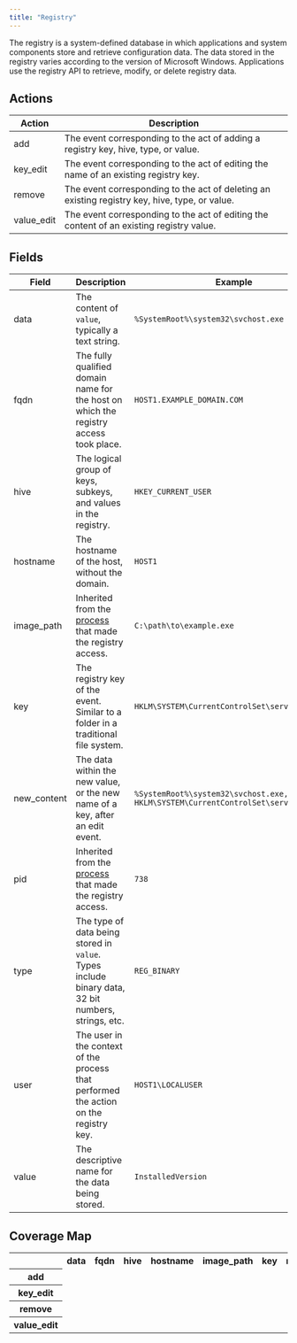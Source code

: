 ```yaml
---
title: "Registry"
---
```

The registry is a system-defined database in which applications and system components store and retrieve configuration data. The data stored in the registry varies according to the version of Microsoft Windows. Applications use the registry API to retrieve, modify, or delete registry data.

## Actions
|Action|Description|
|---|---|
|add|The event corresponding to the act of adding a registry key, hive, type, or value.|
|key_edit|The event corresponding to the act of editing the name of an existing registry key.|
|remove|The event corresponding to the act of deleting an existing registry key, hive, type, or value.|
|value_edit|The event corresponding to the act of editing the content of an existing registry value.|

## Fields
|Field|Description|Example|
|---|---|---|
data|The content of `value`, typically a text string.|<code>\%SystemRoot%\system32\svchost.exe -k rpcss</code>
fqdn|The fully qualified domain name for the host on which the registry access took place.|<code>HOST1.EXAMPLE_DOMAIN.COM</code>
hive|The logical group of keys, subkeys, and values in the registry.|<code>HKEY_CURRENT_USER</code>
hostname|The hostname of the host, without the domain.|<code>HOST1</code>
image_path|Inherited from the [process](https://car.mitre.org/data_model/process) that made the registry access.|<code>C:\path\to\example.exe</code>
key|The registry key of the event. Similar to a folder in a traditional file system.|<code>HKLM\SYSTEM\CurrentControlSet\services\RpcSs</code>
new_content|The data within the new value, or the new name of a key, after an edit event.|<code>\%SystemRoot%\system32\svchost.exe, HKLM\SYSTEM\CurrentControlSet\services\RpcSs</code>
pid|Inherited from the [process](https://car.mitre.org/data_model/process) that made the registry access.|<code>738</code>
type|The type of data being stored in `value`. Types include binary data, 32 bit numbers, strings, etc.|<code>REG_BINARY</code>
user|The user in the context of the process that performed the action on the registry key.|<code>HOST1\LOCALUSER</code>
value|The descriptive name for the data being stored.|<code>InstalledVersion</code>

## Coverage Map
<table>
  <tr>
    <th />
    <th>data</th>
    <th>fqdn</th>
    <th>hive</th>
    <th>hostname</th>
    <th>image_path</th>
    <th>key</th>
    <th>new_content</th>
    <th>pid</th>
    <th>type</th>
    <th>user</th>
    <th>value</th>
  </tr>
  <tr>
    <th>add</th>
    <td style="white-space: pre-wrap;"></td>
    <td style="white-space: pre-wrap;"></td>
    <td style="white-space: pre-wrap;"></td>
    <td style="white-space: pre-wrap;"></td>
    <td style="white-space: pre-wrap;"></td>
    <td style="white-space: pre-wrap;"></td>
    <td style="white-space: pre-wrap;"></td>
    <td style="white-space: pre-wrap;"></td>
    <td style="white-space: pre-wrap;"></td>
    <td style="white-space: pre-wrap;"></td>
    <td style="white-space: pre-wrap;"></td>
  </tr>
  <tr>
    <th>key_edit</th>
    <td style="white-space: pre-wrap;"></td>
    <td style="white-space: pre-wrap;"></td>
    <td style="white-space: pre-wrap;"></td>
    <td style="white-space: pre-wrap;"></td>
    <td style="white-space: pre-wrap;"></td>
    <td style="white-space: pre-wrap;"></td>
    <td style="white-space: pre-wrap;"></td>
    <td style="white-space: pre-wrap;"></td>
    <td style="white-space: pre-wrap;"></td>
    <td style="white-space: pre-wrap;"></td>
    <td style="white-space: pre-wrap;"></td>
  </tr>
  <tr>
    <th>remove</th>
    <td style="white-space: pre-wrap;"></td>
    <td style="white-space: pre-wrap;"></td>
    <td style="white-space: pre-wrap;"></td>
    <td style="white-space: pre-wrap;"></td>
    <td style="white-space: pre-wrap;"></td>
    <td style="white-space: pre-wrap;"></td>
    <td style="white-space: pre-wrap;"></td>
    <td style="white-space: pre-wrap;"></td>
    <td style="white-space: pre-wrap;"></td>
    <td style="white-space: pre-wrap;"></td>
    <td style="white-space: pre-wrap;"></td>
  </tr>
  <tr>
    <th>value_edit</th>
    <td style="white-space: pre-wrap;"></td>
    <td style="white-space: pre-wrap;"></td>
    <td style="white-space: pre-wrap;"></td>
    <td style="white-space: pre-wrap;"></td>
    <td style="white-space: pre-wrap;"></td>
    <td style="white-space: pre-wrap;"></td>
    <td style="white-space: pre-wrap;"></td>
    <td style="white-space: pre-wrap;"></td>
    <td style="white-space: pre-wrap;"></td>
    <td style="white-space: pre-wrap;"></td>
    <td style="white-space: pre-wrap;"></td>
  </tr>
</table>